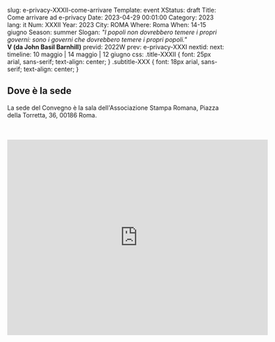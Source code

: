 slug: e-privacy-XXXII-come-arrivare
Template: event
XStatus: draft
Title: Come arrivare ad e-privacy
Date: 2023-04-29 00:01:00
Category: 2023
lang: it
Num: XXXII
Year: 2023
City: ROMA
Where: Roma
When: 14-15 giugno
Season: summer
Slogan: <i>"I popoli non dovrebbero temere i propri governi: sono i governi che dovrebbero temere i propri popoli."</i><br/><b>V (da John Basil Barnhill)</b>
previd: 2022W
prev: e-privacy-XXXI
nextid:
next:
timeline: 10 maggio | 14 maggio | 12 giugno
css: .title-XXXII { font: 25px arial, sans-serif; text-align: center; }   .subtitle-XXX { font: 18px arial, sans-serif; text-align: center; }


<h2>Dove è la sede</h2>

La sede del Convegno è la sala dell'Associazione Stampa Romana, Piazza della Torretta, 36, 00186 Roma.
<br>
<br>
<br>

<iframe src="https://www.google.com/maps/embed?pb=!1m18!1m12!1m3!1d2969.5119649028875!2d12.474677976138276!3d41.903351763832596!2m3!1f0!2f0!3f0!3m2!1i1024!2i768!4f13.1!3m3!1m2!1s0x132f605151e13eaf%3A0x37c7697a428cf021!2sPiazza%20della%20Torretta%2C%2036%2C%2000186%20Roma%20RM!5e0!3m2!1sit!2sit!4v1683016446798!5m2!1sit!2sit" width="600" height="450" style="border:0;" allowfullscreen="" loading="lazy" referrerpolicy="no-referrer-when-downgrade"></iframe>
<br>


